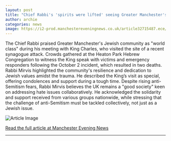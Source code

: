 ```yaml
---
layout: post
title: "Chief Rabbi's 'spirits were lifted' seeing Greater Manchester's 'world class' Jewish community"
author: archie
categories: news
image: https://i2-prod.manchestereveningnews.co.uk/article32715487.ece/ALTERNATES/s1200/0_Manchester-synagogue-incident.jpg
---
```

The Chief Rabbi praised Greater Manchester's Jewish community as "world class" during his meeting with King Charles, who visited the site of a recent synagogue attack. Crowds gathered at the Heaton Park Hebrew Congregation to witness the King speak with victims and emergency responders following the October 2 incident, which resulted in two deaths. Rabbi Mirvis highlighted the community's resilience and dedication to Jewish values amidst the trauma. He described the King’s visit as special, offering condolences and support during a tough time. Despite rising anti-Semitism fears, Rabbi Mirvis believes the UK remains a "good society" keen on addressing hate issues collaboratively. He acknowledged the solidarity and support received from various groups nationwide, while stressing that the challenge of anti-Semitism must be tackled collectively, not just as a Jewish issue.

![Article Image](https://i2-prod.manchestereveningnews.co.uk/article32715487.ece/ALTERNATES/s1200/0_Manchester-synagogue-incident.jpg)

[Read the full article at Manchester Evening News](https://www.manchestereveningnews.co.uk/news/greater-manchester-news/chief-rabbis-spirits-were-lifted-32715268)

---
